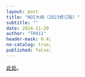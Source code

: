```yaml
---
layout: post
title: "NOI大纲（2023修订版）"
subtitle: ""
date: 2024-11-20
author: "TH911"
header-mask: 0.4;
no-catalog: true;
published: false;
---
```


[此处](/file/2024/11/NOI.pdf)。

